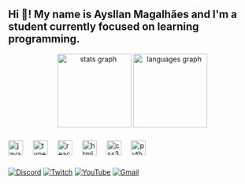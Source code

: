 <h2 align="left">Hi 👋! My name is Aysllan Magalhães and I'm a student currently focused on learning programming.</h2>

<div align="center">
  <img src="https://github-readme-stats.vercel.app/api?username=Proddy-0&hide_title=false&hide_rank=false&show_icons=true&include_all_commits=true&count_private=true&disable_animations=false&theme=dark#gh-dark-mode-only&locale=en&hide_border=false" height="150" alt="stats graph"  />
  <img src="https://github-readme-stats.vercel.app/api/top-langs?username=proddy-0&locale=en&hide_title=false&layout=compact&card_width=320&langs_count=5&theme=dark#gh-dark-mode-only&hide_border=false" height="150" alt="languages graph"  />
</div>

###

<div align="left">
  <img src="https://cdn.jsdelivr.net/gh/devicons/devicon/icons/javascript/javascript-original.svg" height="30" alt="javascript logo"  />
  <img width="12" />
  <img src="https://cdn.jsdelivr.net/gh/devicons/devicon/icons/typescript/typescript-original.svg" height="30" alt="typescript logo"  />
  <img width="12" />
  <img src="https://cdn.jsdelivr.net/gh/devicons/devicon/icons/react/react-original.svg" height="30" alt="react logo"  />
  <img width="12" />
  <img src="https://cdn.jsdelivr.net/gh/devicons/devicon/icons/html5/html5-original.svg" height="30" alt="html5 logo"  />
  <img width="12" />
  <img src="https://cdn.jsdelivr.net/gh/devicons/devicon/icons/css3/css3-original.svg" height="30" alt="css3 logo"  />
  <img width="12" />
  <img src="https://cdn.jsdelivr.net/gh/devicons/devicon/icons/python/python-original.svg" height="30" alt="python logo"  />
  <img width="12" />
</div>

###

[![Discord](https://img.shields.io/badge/Discord-7289DA?style=for-the-badge&logo=discord&logoColor=white)](https://discord.com/users/593918715255455795)
[![Twitch](https://img.shields.io/badge/Twitch-9146FF?style=for-the-badge&logo=twitch&logoColor=white)](https://www.twitch.tv/proddyt)
[![YouTube](https://img.shields.io/badge/YouTube-FF0000?style=for-the-badge&logo=youtube&logoColor=white)](https://www.youtube.com/@proddyt4205)
[![Gmail](https://img.shields.io/badge/Gmail-D14836?style=for-the-badge&logo=gmail&logoColor=white)](https://aysllanaas@gmail.com)

###

<br clear="both">

